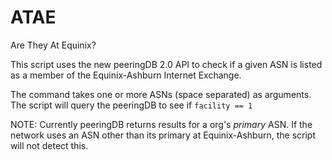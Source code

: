 # ATAE

Are They At Equinix?

This script uses the new peeringDB 2.0 API to check if a given ASN is listed as a member of the Equinix-Ashburn Internet Exchange.

The command takes one or more ASNs (space separated) as arguments.  The script will query the peeringDB to see if ```facility == 1 ```

NOTE: Currently peeringDB returns results for a org's *primary* ASN.  If the network uses an ASN other than its primary at Equinix-Ashburn, the script will not detect this.
